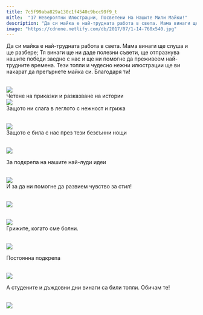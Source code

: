 ```yaml
---
title: 7c5f99aba829a130c1f4540c9bcc99f9_t
mitle:  "17 Невероятни Илюстрации, Посветени На Нашите Мили Майки!"
description: "Да си майка е най-трудната работа в света. Мама винаги ще слуша и ще разбере; Тя винаги ще ни даде полезни съвети, ще отпразнува нашите победи заедно с нас и ще ни помо"
image: "https://cdnone.netlify.com/db/2017/07/1-14-760x540.jpg"
---
```


 <p>Да си майка е най-трудната работа в света. Мама винаги ще слуша и ще разбере; Тя винаги ще ни даде полезни съвети, ще отпразнува нашите победи заедно с нас и ще ни помогне да преживеем най-трудните времена. Тези топли и чудесно нежни илюстрации ще ви накарат да прегърнете майка си. Благодаря ти!</p>       <p> <br/><img src="https://cdnone.netlify.com/db/2017/07/1-14-760x540.jpg"/><br/> Четене на приказки и разказване на истории  <br/><img src="https://cdnone.netlify.com/db/2017/07/2-14-760x505.jpg"/><br/> Защото ни слага в леглото с нежност и грижа</p> <p> <br/><img src="https://cdnone.netlify.com/db/2017/07/3-14-760x426.jpg"/><br/> Защото е била с нас през тези безсънни нощи</p> <p> <br/><img src="https://cdnone.netlify.com/db/2017/07/4-14-760x540.jpg"/><br/></p>      <p> За подкрепа на нашите най-луди идеи</p> <p> <br/><img src="https://cdnone.netlify.com/db/2017/07/5-14-760x587.jpg"/><br/> И за да ни помогне да развием чувство за стил!</p> <p> <br/><img src="https://cdnone.netlify.com/db/2017/07/6-15-760x555.jpg"/><br/></p> <p> <br/><img src="https://cdnone.netlify.com/db/2017/07/7-13-760x441.jpg"/><br/> Грижите, когато сме болни.</p>      <p> <br/><img src="https://cdnone.netlify.com/db/2017/07/8-16-760x570.jpg"/><br/></p> <p> Постоянна подкрепа</p> <p> <br/><img src="https://cdnone.netlify.com/db/2017/07/9-12-760x1110.jpg"/><br/></p> <p> А студените и дъждовни дни винаги са били топли. Обичам те!</p> <p> <br/><img src="https://cdnone.netlify.com/db/2017/07/10-16-760x517.jpg"/><br/></p>       